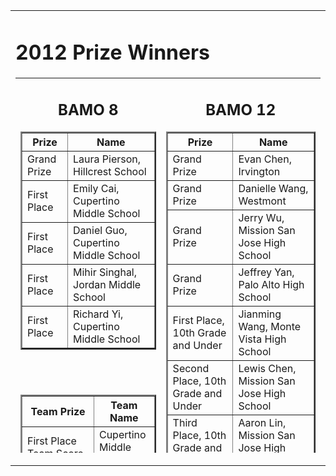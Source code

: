 
<center>

<tr valign="top"><td align="center">
<table border="0" width="400"><tr valign="top"><td><div class="textbox">

<h1>2012 Prize Winners</h1>
<table height="600" border="0" cellpadding="10">
<tr valign="top">
<td>
<div align="center">
<h2>BAMO 8</h2>
<table cellpadding="10" border="2">
<tr><th>Prize</th><th>Name</th></tr>
<tr><td>Grand Prize</td><td>Laura Pierson, Hillcrest School</td></tr>
<tr><td>First Place</td><td>Emily Cai, Cupertino Middle School</td></tr>
<tr><td>First Place</td><td>Daniel Guo, Cupertino Middle School</td></tr>
<tr><td>First Place</td><td>Mihir Singhal, Jordan Middle School</td></tr>
<tr><td>First Place</td><td>Richard Yi, Cupertino Middle School</td></tr>
</table>
<br><br>
<table cellpadding="10" border="2">
<tr><th>Team Prize</th><th>Team Name</th></tr>
<tr><td>First Place Team Score</td><td>Cupertino Middle School</td></tr>
<tr><td>Second Place Team Score</td><td>The Harker School</td></tr>
<tr><td>Third Place Team Score</td><td>Redwood Middle School</td></tr>
<tr><td>First Place Team Participation</td><td>Jane Lathrop Stanford Middle School</td></tr>
<tr><td>First Place Team Participation</td><td>Terman Middle School</td></tr>
<tr><td>Third Place Team Participation</td><td>Cupertino Middle School</td></tr>
</table>
<br>
<br>

<td>
<div align="center">
<h2>BAMO 12</h2>
<table cellpadding="10" border="2">
<tr><th>Prize</th><th>Name</th></tr>
<tr><td>Grand Prize</td><td>Evan Chen, Irvington</td></tr>
<tr><td>Grand Prize</td><td>Danielle Wang, Westmont</td></tr>
<tr><td>Grand Prize</td><td>Jerry Wu, Mission San Jose High School</td></tr>
<tr><td>Grand Prize</td><td>Jeffrey Yan, Palo Alto High School</td></tr>
<tr><td>First Place, 10th Grade and Under</td><td>Jianming Wang, Monte Vista High School</td></tr>
<tr><td>Second Place, 10th Grade and Under</td><td>Lewis Chen, Mission San Jose High School</td></tr>
<tr><td>Third Place, 10th Grade and Under</td><td>Aaron Lin, Mission San Jose High School</td></tr>
<tr><td>Third Place, 10th Grade and Under</td><td>Xianglong Ni, Los Altos High School</td></tr>
<tr><td>Third Place, 10th Grade and Under</td><td>Rahul Sridhar, The Harker School</td></tr>
<tr><td>First Place, 11th and 12th Grade</td><td>Brian Wai, Saratoga High School</td></tr>
<tr><td>First Place, 11th and 12th Grade</td><td>Kai Xiao, Bellarmine</td></tr>
<tr><td>Third Place, 11th and 12th Grade</td><td>Jeffrey Ling, Palo Alto High School</td></tr>
</table>
<br><br>
<table cellpadding="10" border="2">
<tr><th>Team Prize</th><th>Team Name</th></tr>
<tr><td>First Place Team Score</td><td>Mission San Jose High School</td></tr>
<tr><td>First Place Team Score</td><td>Palo Alto High School</td></tr>
<tr><td>Third Place Team Score</td><td>Lynbrook High School</td></tr>
<tr><td>First Place Team Participation</td><td>Lynbrook High School</td></tr>
<tr><td>Second Place Team Participation</td><td>Palo Alto High School</td></tr>
<tr><td>Third Place Team Participation</td><td>Campolindo High School</td></tr>
<tr><td>Third Place Team Participation</td><td>Mission San Jose High School</td></tr>

 BAMO is supported by grants and donations.  Please contact <a href="mailto:bamo@msri.org">bamo@msri.org</a> to help sponsor this year's contest.
